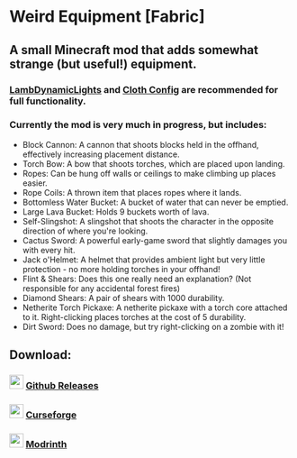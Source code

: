 # Weird Equipment [Fabric]
## A small Minecraft mod that adds somewhat strange (but useful!) equipment.
### [LambDynamicLights](https://github.com/LambdAurora/LambDynamicLights) and [Cloth Config](https://github.com/shedaniel/cloth-config) are recommended for full functionality.
### Currently the mod is very much in progress, but includes:
* Block Cannon: A cannon that shoots blocks held in the offhand, effectively increasing placement distance.
* Torch Bow: A bow that shoots torches, which are placed upon landing.
* Ropes: Can be hung off walls or ceilings to make climbing up places easier.
* Rope Coils: A thrown item that places ropes where it lands.
* Bottomless Water Bucket: A bucket of water that can never be emptied.
* Large Lava Bucket: Holds 9 buckets worth of lava.
* Self-Slingshot: A slingshot that shoots the character in the opposite direction of where you're looking.
* Cactus Sword: A powerful early-game sword that slightly damages you with every hit.
* Jack o'Helmet: A helmet that provides ambient light but very little protection - no more holding torches in your offhand!
* Flint & Shears: Does this one really need an explanation? (Not responsible for any accidental forest fires)
* Diamond Shears: A pair of shears with 1000 durability.
* Netherite Torch Pickaxe: A netherite pickaxe with a torch core attached to it. Right-clicking places torches at the cost of 5 durability.
* Dirt Sword: Does no damage, but try right-clicking on a zombie with it!

## Download:
### <img src="https://camo.githubusercontent.com/ce7d984a9a92f8f610e17795df90bad1fc2ac27f42078bd26db5f67395fbf62a/68747470733a2f2f637369732e706163652e6564752f7e736368617266662f706163656d6f62696c656c61622f696d616765732f6769746875622e6a7067" width="25" height="25"> [Github Releases](https://github.com/VioletRoses/WeirdEquipment/releases)
### <img src="https://styles.redditmedia.com/t5_3errm/styles/communityIcon_626lcjroufc61.png?width=256&s=649b71858126bcbb3e49b57ce6ec640f5e7ecba4" width="25" height="25"> [Curseforge](https://www.curseforge.com/minecraft/mc-mods/weird-equipment-fabric/files/all)
### <img src="https://docs.modrinth.com/img/logo.svg" width="25" height="25"> [Modrinth](https://modrinth.com/mod/weird-equipment)
